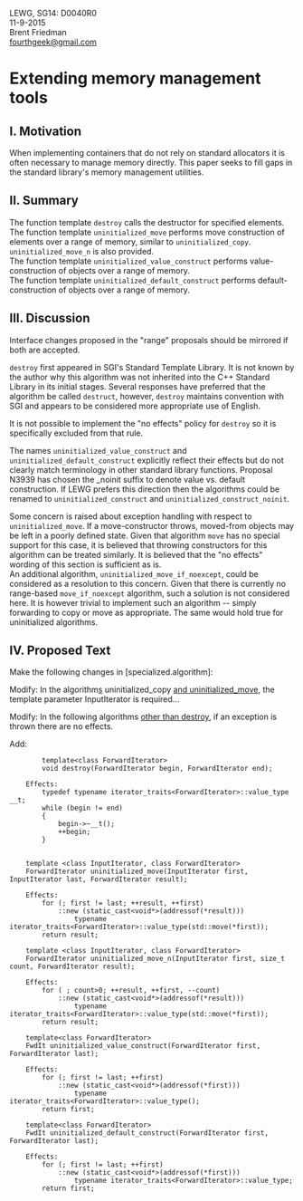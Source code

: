 LEWG, SG14: D0040R0   
11-9-2015   
Brent Friedman   
fourthgeek@gmail.com

# Extending memory management tools

## I. Motivation

When implementing containers that do not rely on standard allocators it is often necessary to manage memory directly. This paper seeks to fill gaps in the standard library's memory management utilities.

## II. Summary

The function template `destroy` calls the destructor for specified elements.  
 The function template `uninitialized_move` performs move construction of elements over a range of memory, similar to `uninitialized_copy`. `uninitialized_move_n` is also provided.  
 The function template `uninitialized_value_construct` performs value-construction of objects over a range of memory.  
 The function template `uninitialized_default_construct` performs default-construction of objects over a range of memory.  

## III. Discussion

Interface changes proposed in the "range" proposals should be mirrored if both are accepted.

`destroy` first appeared in SGI's Standard Template Library. It is not known by the author why this algorithm was not inherited into the C++ Standard Library in its initial stages. Several responses have preferred that the algorithm be called `destruct`, however, `destroy` maintains convention with SGI and appears to be considered more appropriate use of English.

It is not possible to implement the "no effects" policy for `destroy` so it is specifically excluded from that rule.

The names `uninitialized_value_construct` and `uninitialized_default_construct` explicitly reflect their effects but do not clearly match terminology in other standard library functions. Proposal N3939 has chosen the _noinit suffix to denote value vs. default construction. If LEWG prefers this direction then the algorithms could be renamed to `uninitialized_construct` and `uninitialized_construct_noinit`.

Some concern is raised about exception handling with respect to `uninitialized_move`. If a move-constructor throws, moved-from objects may be left in a poorly defined state. Given that algorithm `move` has no special support for this case, it is believed that throwing constructors for this algorithm can be treated similarly. It is believed that the "no effects" wording of this section is sufficient as is.  
 An additional algorithm, `uninitialized_move_if_noexcept`, could be considered as a resolution to this concern. Given that there is currently no range-based `move_if_noexcept` algorithm, such a solution is not considered here. It is however trivial to implement such an algorithm -- simply forwarding to copy or move as appropriate. The same would hold true for uninitialized algorithms.

## IV. Proposed Text

Make the following changes in [specialized.algorithm]:  

Modify: In the algorithm<u>s</u> uninitialized_copy <u>and uninitialized_move</u>, the template parameter InputIterator is required...

Modify: In the following algorithms <u>other than destroy</u>, if an exception is thrown there are no effects.

Add:

            template<class ForwardIterator>
            void destroy(ForwardIterator begin, ForwardIterator end);
     	
     	Effects:
     		typedef typename iterator_traits<ForwardIterator>::value_type __t;
     		while (begin != end)
     		{
     			begin->~__t();
     			++begin;
     		}
     
     		
     	template <class InputIterator, class ForwardIterator>
     	ForwardIterator uninitialized_move(InputIterator first, InputIterator last, ForwardIterator result);
     
     	Effects:
     		for (; first != last; ++result, ++first)
     			::new (static_cast<void*>(addressof(*result)))
     				typename iterator_traits<ForwardIterator>::value_type(std::move(*first));
     		return result;
     		
     	template <class InputIterator, class ForwardIterator>
     	ForwardIterator uninitialized_move_n(InputIterator first, size_t count, ForwardIterator result);	
     	
     	Effects:
     		for ( ; count>0; ++result, ++first, --count)
     			::new (static_cast<void*>(addressof(*result)))
     				typename iterator_traits<ForwardIterator>::value_type(std::move(*first));
     		return result;
     	
     	template<class ForwardIterator>
     	FwdIt uninitialized_value_construct(ForwardIterator first, ForwardIterator last);
     	
     	Effects:
     		for (; first != last; ++first)
     			::new (static_cast<void*>(addressof(*first)))
     				typename iterator_traits<ForwardIterator>::value_type();
     		return first;
     	
     	template<class ForwardIterator>
     	FwdIt uninitialized_default_construct(ForwardIterator first, ForwardIterator last);
     	
     	Effects:
     		for (; first != last; ++first)
     			::new (static_cast<void*>(addressof(*first)))
     				typename iterator_traits<ForwardIterator>::value_type;
     		return first;
